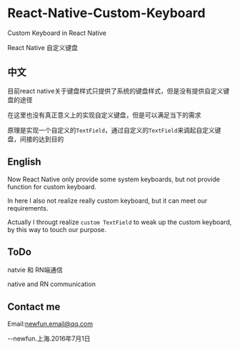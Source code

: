 # React-Native-Custom-Keyboard


Custom Keyboard in React Native

React Native 自定义键盘

## 中文

目前react native关于键盘样式只提供了系统的键盘样式，但是没有提供自定义键盘的途径

在这里也没有真正意义上的实现自定义键盘，但是可以满足当下的需求

原理是实现一个自定义的`TextField`，通过自定义的`TextField`来调起自定义键盘，间接的达到目的

## English

Now React Native only provide some system keyboards, but not provide function for custom keyboard.

In here I also not realize really custom keyboard, but it can meet our requirements.

Actually I througt realize `custom TextField` to weak up the custom keyboard, by this way to touch our purpose.

## ToDo
natvie 和 RN端通信

native and RN communication


## Contact me

Email:newfun.email@qq.com

--newfun.上海.2016年7月1日